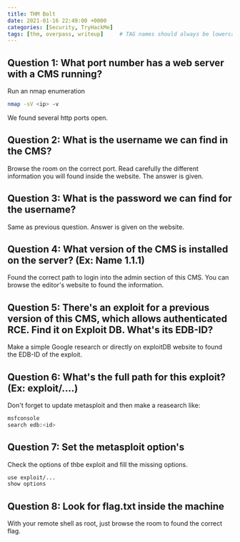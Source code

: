 ```yaml
---
title: THM Bolt
date: 2021-01-16 22:49:00 +0000
categories: [Security, TryHackMe]
tags: [thm, overpass, writeup]     # TAG names should always be lowercase
---
```


## Question 1: What port number has a web server with a CMS running?
Run an nmap enumeration
```bash
nmap -sV <ip> -v
```
We found several http ports open.

## Question 2: What is the username we can find in the CMS?
Browse the room on the correct port.
Read carefully the different information you will found inside the website. The answer is given.

## Question 3: What is the password we can find for the username?
Same as previous question. Answer is given on the website.

## Question 4: What version of the CMS is installed on the server? (Ex: Name 1.1.1)
Found the correct path to login into the admin section of this CMS. You can browse the editor's website to found the information.

## Question 5: There's an exploit for a previous version of this CMS, which allows authenticated RCE. Find it on Exploit DB. What's its EDB-ID?
Make a simple Google research or directly on exploitDB website to found the EDB-ID of the exploit.

## Question 6: What's the full path for this exploit? (Ex: exploit/....)
Don't forget to update metasploit and then make a reasearch like:
```bash
msfconsole
search edb:<id>
```

## Question 7: Set the metasploit option's
Check the options of thbe exploit and fill the missing options.
```bash
use exploit/...
show options
```

## Question 8: Look for flag.txt inside the machine
With your remote shell as root, just browse the room to found the correct flag.